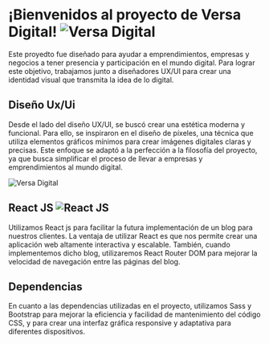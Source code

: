 # ¡Bienvenidos al proyecto de Versa Digital!     ![Versa Digital](https://versadigital.com.ar/images/logoNav.png)

Este proyedto fue diseñado para ayudar a emprendimientos, empresas y negocios a tener presencia y participación en el mundo digital. Para lograr este objetivo, trabajamos junto a diseñadores UX/UI para crear una identidad visual que transmita la idea de lo digital.

## Diseño Ux/Ui      

Desde el lado del diseño UX/UI, se buscó crear una estética moderna y funcional. Para ello, se inspiraron en el diseño de píxeles, una técnica que utiliza elementos gráficos mínimos para crear imágenes digitales claras y precisas. Este enfoque se adaptó a la perfección a la filosofía del proyecto, ya que busca simplificar el proceso de llevar a empresas y emprendimientos al mundo digital.

![Versa Digital](https://versadigital.com.ar/images/nosotros/break.png)

## React JS ![React JS](https://www.shareicon.net/data/256x256/2016/07/08/117367_logo_512x512.png)

Utilizamos React js para facilitar la futura implementación de un blog para nuestros clientes. La ventaja de utilizar React es que nos permite crear una aplicación web altamente interactiva y escalable. También, cuando implementemos dicho blog, utilizaremos React Router DOM para mejorar la velocidad de navegación entre las páginas del blog.

## Dependencias

En cuanto a las dependencias utilizadas en el proyecto, utilizamos Sass y Bootstrap para mejorar la eficiencia y facilidad de mantenimiento del código CSS, y para crear una interfaz gráfica responsive y adaptativa para diferentes dispositivos.


